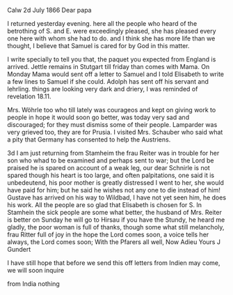  Calw 2d July 1866
Dear papa

I returned yesterday evening. here all the people who heard of the betrothing of S. and E. were exceedingly pleased, she has pleased every one here with whom she had to do. and I think she has more life than we thought, I believe that Samuel is cared for by God in this matter.

I write specially to tell you that, the paquet you expected from England is arrived. Jettle remains in Stutgart till friday than comes with Mama. On Monday Mama would sent off a letter to Samuel and I told Elisabeth to write a few lines to Samuel if she could. Adolph has sent off his servant and lehrling. things are looking very dark and driery, I was reminded of revelation 18.11.

Mrs. Wöhrle too who till lately was courageos and kept on giving work to people in hope it would soon go better, was today very sad and discouraged; for they must dismiss some of their people. Lamparder was very grieved too, they are for Prusia. I visited Mrs. Schauber who said what a pity that Germany has consented to help the Austriens.

3d I am just returning from Stamheim the frau Reiter was in trouble for her son who whad to be examined and perhaps sent to war; but the Lord be praised he is spared on account of a weak leg, our dear Schnirle is not spared though his heart is too large, and often palpitations, one said it is unbedeutend, his poor mother is greatly distressed I went to her, she would have paid for him; but he said he wishes not any one to die instead of him! Gustave has arrived on his way to Wildbad, I have not yet seen him, he does his work. All the people are so glad that Elisabeth is chosen for S. In Stamhein the sick people are some what better, the husband of Mrs. Reiter is better on Sunday he will go to Hirsau if you have the Stundy, he heard me gladly, the poor woman is full of thanks, though some what still melancholy, frau Ritter full of joy in the hope the Lord comes soon, a voice tells her always, the Lord comes soon; With the Pfarers all well, 
Now Adieu
 Yours J Gundert

I have still hope that before we send this off letters from Indien may come, we will soon inquire

from India nothing
